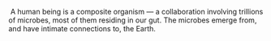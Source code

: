  A human being is a composite organism — a collaboration involving trillions of microbes, most of them residing in our gut. The microbes emerge from, and have intimate connections to, the Earth.
